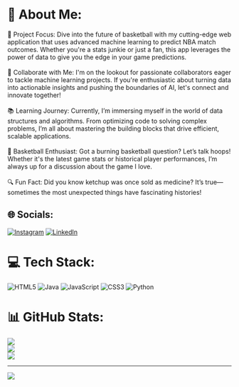 # 💫 About Me:
🎯 Project Focus: Dive into the future of basketball with my cutting-edge web application that uses advanced machine learning to predict NBA match outcomes. Whether you're a stats junkie or just a fan, this app leverages the power of data to give you the edge in your game predictions.<br><br>🤝 Collaborate with Me: I'm on the lookout for passionate collaborators eager to tackle machine learning projects. If you're enthusiastic about turning data into actionable insights and pushing the boundaries of AI, let's connect and innovate together!<br><br>📚 Learning Journey: Currently, I’m immersing myself in the world of data structures and algorithms. From optimizing code to solving complex problems, I’m all about mastering the building blocks that drive efficient, scalable applications.<br><br>🏀 Basketball Enthusiast: Got a burning basketball question? Let’s talk hoops! Whether it's the latest game stats or historical player performances, I’m always up for a discussion about the game I love.<br><br>🔍 Fun Fact: Did you know ketchup was once sold as medicine? It’s true—sometimes the most unexpected things have fascinating histories!


## 🌐 Socials:
[![Instagram](https://img.shields.io/badge/Instagram-%23E4405F.svg?logo=Instagram&logoColor=white)](https://instagram.com/mika_celik) [![LinkedIn](https://img.shields.io/badge/LinkedIn-%230077B5.svg?logo=linkedin&logoColor=white)](https://linkedin.com/in/mikael-celik-3401072b8) 

# 💻 Tech Stack:
![HTML5](https://img.shields.io/badge/html5-%23E34F26.svg?style=for-the-badge&logo=html5&logoColor=white) ![Java](https://img.shields.io/badge/java-%23ED8B00.svg?style=for-the-badge&logo=openjdk&logoColor=white) ![JavaScript](https://img.shields.io/badge/javascript-%23323330.svg?style=for-the-badge&logo=javascript&logoColor=%23F7DF1E) ![CSS3](https://img.shields.io/badge/css3-%231572B6.svg?style=for-the-badge&logo=css3&logoColor=white) ![Python](https://img.shields.io/badge/python-3670A0?style=for-the-badge&logo=python&logoColor=ffdd54)
# 📊 GitHub Stats:
![](https://github-readme-stats.vercel.app/api?username=mikacelik11&theme=dark&hide_border=false&include_all_commits=false&count_private=false)<br/>
![](https://github-readme-streak-stats.herokuapp.com/?user=mikacelik11&theme=dark&hide_border=false)<br/>
![](https://github-readme-stats.vercel.app/api/top-langs/?username=mikacelik11&theme=dark&hide_border=false&include_all_commits=false&count_private=false&layout=compact)

---
[![](https://visitcount.itsvg.in/api?id=mikacelik11&icon=0&color=0)](https://visitcount.itsvg.in)

<!-- Proudly created with GPRM ( https://gprm.itsvg.in ) -->

<!--
**mikacelik11/mikacelik11** is a ✨ _special_ ✨ repository because its `README.md` (this file) appears on your GitHub profile.

Here are some ideas to get you started:

- 🔭 I’m currently working on ...
- 🌱 I’m currently learning ...
- 👯 I’m looking to collaborate on ...
- 🤔 I’m looking for help with ...
- 💬 Ask me about ...
- 📫 How to reach me: ...
- 😄 Pronouns: ...
- ⚡ Fun fact: ...
-->
